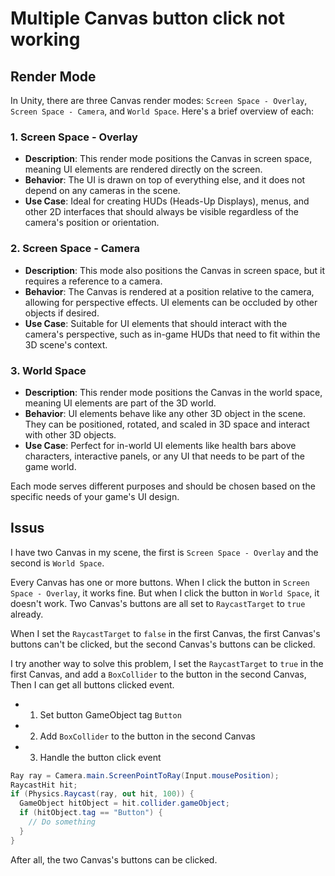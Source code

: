 # Multiple Canvas button click not working

## Render Mode

In Unity, there are three Canvas render modes: `Screen Space - Overlay`, `Screen Space - Camera`, and `World Space`. Here's a brief overview of each:

### 1. **Screen Space - Overlay**

- **Description**: This render mode positions the Canvas in screen space, meaning UI elements are rendered directly on the screen.
- **Behavior**: The UI is drawn on top of everything else, and it does not depend on any cameras in the scene.
- **Use Case**: Ideal for creating HUDs (Heads-Up Displays), menus, and other 2D interfaces that should always be visible regardless of the camera's position or orientation.

### 2. **Screen Space - Camera**

- **Description**: This mode also positions the Canvas in screen space, but it requires a reference to a camera.
- **Behavior**: The Canvas is rendered at a position relative to the camera, allowing for perspective effects. UI elements can be occluded by other objects if desired.
- **Use Case**: Suitable for UI elements that should interact with the camera's perspective, such as in-game HUDs that need to fit within the 3D scene's context.

### 3. **World Space**

- **Description**: This render mode positions the Canvas in the world space, meaning UI elements are part of the 3D world.
- **Behavior**: UI elements behave like any other 3D object in the scene. They can be positioned, rotated, and scaled in 3D space and interact with other 3D objects.
- **Use Case**: Perfect for in-world UI elements like health bars above characters, interactive panels, or any UI that needs to be part of the game world.

Each mode serves different purposes and should be chosen based on the specific needs of your game's UI design.

## Issus

I have two Canvas in my scene, the first is `Screen Space - Overlay` and the second is `World Space`.

Every Canvas has one or more buttons. When I click the button in `Screen Space - Overlay`, it works fine. But when I click the button in `World Space`, it doesn't work. Two Canvas's buttons are all set to `RaycastTarget` to `true` already.

When I set the `RaycastTarget` to `false` in the first Canvas, the first Canvas's buttons can't be clicked, but the second Canvas's buttons can be clicked.

I try another way to solve this problem, I set the `RaycastTarget` to `true` in the first Canvas, and add a `BoxCollider` to the button in the second Canvas, Then I can get all buttons clicked event.

- 1. Set button GameObject tag `Button`

- 2. Add `BoxCollider` to the button in the second Canvas

- 3. Handle the button click event

```c#
Ray ray = Camera.main.ScreenPointToRay(Input.mousePosition);
RaycastHit hit;
if (Physics.Raycast(ray, out hit, 100)) {
  GameObject hitObject = hit.collider.gameObject;
  if (hitObject.tag == "Button") {
    // Do something
  }
}
```

After all, the two Canvas's buttons can be clicked.
